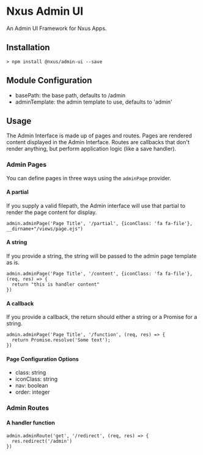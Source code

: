 # Nxus Admin UI
An Admin UI Framework for Nxus Apps.

## Installation

```
> npm install @nxus/admin-ui --save
```

## Module Configuration

* basePath: the base path, defaults to /admin
* adminTemplate: the admin template to use, defaults to 'admin'

## Usage

The Admin Interface is made up of pages and routes. Pages are rendered content displayed in the Admin Interface. Routes are callbacks that don't render anything, but perform application logic (like a save handler).

### Admin Pages

You can define pages in three ways using the `adminPage` provider. 

#### A partial

If you supply a valid filepath, the Admin interface will use that partial to render the page content for display.

```
admin.adminPage('Page Title', '/partial', {iconClass: 'fa fa-file'}, __dirname+"/views/page.ejs")
```

#### A string

If you provide a string, the string will be passed to the admin page template as is.

```
admin.adminPage('Page Title', '/content', {iconClass: 'fa fa-file'}, (req, res) => {
  return "this is handler content"
})
```

#### A callback

If you provide a callback, the return should either a string or a Promise for a string.

```
admin.adminPage('Page Title', '/function', (req, res) => {
  return Promise.resolve('Some text');
})
```

#### Page Configuration Options

- class: string
- iconClass: string
- nav: boolean
- order: integer

### Admin Routes

#### A handler function

```
admin.adminRoute('get', '/redirect', (req, res) => {
  res.redirect('/admin')
})
```
